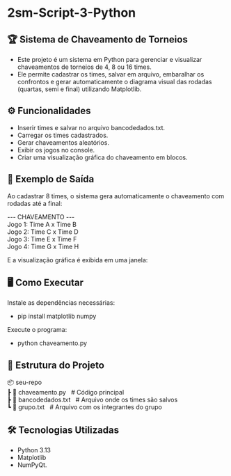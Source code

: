 # 2sm-Script-3-Python
## 🏆 Sistema de Chaveamento de Torneios
- Este projeto é um sistema em Python para gerenciar e visualizar chaveamentos de torneios de 4, 8 ou 16 times.
- Ele permite cadastrar os times, salvar em arquivo, embaralhar os confrontos e gerar automaticamente o diagrama visual das rodadas (quartas, semi e final) utilizando Matplotlib.
  
## ⚙️ Funcionalidades
- Inserir times e salvar no arquivo bancodedados.txt.
- Carregar os times cadastrados.
- Gerar chaveamentos aleatórios.
- Exibir os jogos no console.
- Criar uma visualização gráfica do chaveamento em blocos.
  
## 📸 Exemplo de Saída
Ao cadastrar 8 times, o sistema gera automaticamente o chaveamento com rodadas até a final:

--- CHAVEAMENTO --- <br>
Jogo 1: Time A  x  Time B <br>
Jogo 2: Time C  x  Time D <br>
Jogo 3: Time E  x  Time F <br>
Jogo 4: Time G  x  Time H <br>

E a visualização gráfica é exibida em uma janela:

## 🖥️ Como Executar

Instale as dependências necessárias:
- pip install matplotlib numpy

Execute o programa:
- python chaveamento.py

## 📂 Estrutura do Projeto
📦 seu-repo <br>
┣ 📜 chaveamento.py &nbsp;&nbsp;# Código principal <br>
┣ 📜 bancodedados.txt &nbsp;&nbsp;# Arquivo onde os times são salvos <br>
┗ 📜 grupo.txt &nbsp;&nbsp;# Arquivo com os integrantes do grupo <br>

## 🛠️ Tecnologias Utilizadas
- Python 3.13
- Matplotlib
- NumPyQt.
